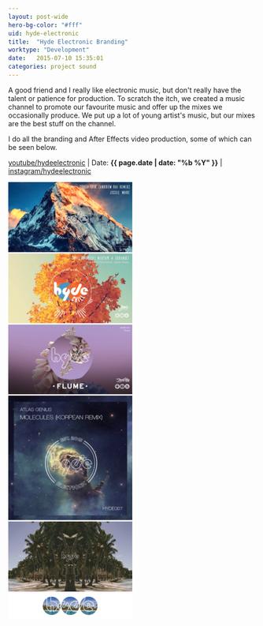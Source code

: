 ```yaml
---
layout: post-wide
hero-bg-color: "#fff"
uid: hyde-electronic
title:  "Hyde Electronic Branding"
worktype: "Development"
date:   2015-07-10 15:35:01
categories: project sound
---
```


<p>
	A good friend and I really like electronic music, but don't really have the talent or patience for production. To scratch the itch, we created a music channel to promote our favourite music and offer up the mixes we occasionally produce. We put up a lot of young artist's music, but our mixes are the best stuff on the channel.
</p>
<p>
	I do all the branding and After Effects video production, some of which can be seen below.
</p>

<p class="meta">
  <a href="https://www.youtube.com/channel/UCD4Hi72cSvylnCWvStQKWNQ">youtube/hydeelectronic</a> | Date: <strong>{{ page.date | date: "%b %Y" }}</strong> | <a href="https://www.instagram.com/hydeelectronic/">instagram/hydeelectronic</a>
</p>

<div class="showcase">
  <img style="width:50%" src="/images/portfolio/hyde-electronic/1.png" alt="">
  <img style="width:50%" src="/images/portfolio/hyde-electronic/2.png" alt="">
  <img style="width:50%" src="/images/portfolio/hyde-electronic/3.png" alt="">
  <img style="width:50%" src="/images/portfolio/hyde-electronic/4.jpg" alt="">
  <img style="width:50%" src="/images/portfolio/hyde-electronic/5.jpg" alt="">
  <img style="width:50%" src="/images/portfolio/hyde-electronic/6.png" alt="">
</div>
